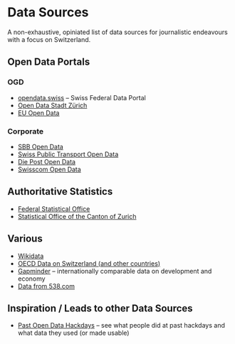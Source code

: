 # Data Sources

A non-exhaustive, opiniated list of data sources for journalistic endeavours with a focus on Switzerland.

## Open Data Portals

### OGD

* [opendata.swiss](https://opendata.swiss) – Swiss Federal Data Portal
* [Open Data Stadt Zürich](https://data.stadt-zuerich.ch/)
* [EU Open Data](https://open-data.europa.eu)

### Corporate

* [SBB Open Data](https://data.sbb.ch/explore/?sort=modified)
* [Swiss Public Transport Open Data](https://opentransportdata.swiss/en/)
* [Die Post Open Data](https://swisspost.opendatasoft.com/pages/home/)
* [Swisscom Open Data](https://opendata.swisscom.com/pages/home/)

## Authoritative Statistics

* [Federal Statistical Office](https://www.bfs.admin.ch/bfs/de/home.html)
* [Statistical Office of the Canton of Zurich](https://statistik.zh.ch/internet/justiz_inneres/statistik/de/daten.html)

## Various

* [Wikidata](https://www.wikidata.org/wiki/Wikidata)
* [OECD Data on Switzerland (and other countries)](https://data.oecd.org/switzerland.htm)
* [Gapminder](https://www.gapminder.org/) – internationally comparable data on development and economy
* [Data from 538.com](https://data.fivethirtyeight.com/) 

## Inspiration / Leads to other Data Sources

* [Past Open Data Hackdays](https://make.opendata.ch/wiki/event:home) – see what people did at past hackdays and what data they used (or made usable)


